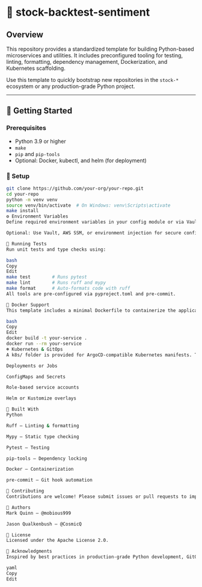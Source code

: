 # 🧱 stock-backtest-sentiment

## Overview

This repository provides a standardized template for building Python-based
microservices and utilities. It includes preconfigured tooling for testing,
linting, formatting, dependency management, Dockerization, and Kubernetes
scaffolding.

Use this template to quickly bootstrap new repositories in the `stock-*`
ecosystem or any production-grade Python project.

---

## 🚀 Getting Started

### Prerequisites

- Python 3.9 or higher
- `make`
- `pip` and `pip-tools`
- Optional: Docker, kubectl, and helm (for deployment)

### 🔧 Setup

```bash
git clone https://github.com/your-org/your-repo.git
cd your-repo
python -m venv venv
source venv/bin/activate  # On Windows: venv\Scripts\activate
make install
⚙️ Environment Variables
Define required environment variables in your config module or via Vault. This template does not rely on .env files by default.

Optional: Use Vault, AWS SSM, or environment injection for secure configuration.

🧪 Running Tests
Run unit tests and type checks using:

bash
Copy
Edit
make test        # Runs pytest
make lint        # Runs ruff and mypy
make format      # Auto-formats code with ruff
All tools are pre-configured via pyproject.toml and pre-commit.

🐳 Docker Support
This template includes a minimal Dockerfile to containerize the application:

bash
Copy
Edit
docker build -t your-service .
docker run --rm your-service
☸️ Kubernetes & GitOps
A k8s/ folder is provided for ArgoCD-compatible Kubernetes manifests. These can be customized for:

Deployments or Jobs

ConfigMaps and Secrets

Role-based service accounts

Helm or Kustomize overlays

🧰 Built With
Python

Ruff – Linting & formatting

Mypy – Static type checking

Pytest – Testing

pip-tools – Dependency locking

Docker – Containerization

pre-commit – Git hook automation

🤝 Contributing
Contributions are welcome! Please submit issues or pull requests to improve this template.

👤 Authors
Mark Quinn – @mobious999

Jason Qualkenbush – @CosmicQ

📄 License
Licensed under the Apache License 2.0.

🙏 Acknowledgments
Inspired by best practices in production-grade Python development, GitOps, and DevSecOps tooling. Special thanks to the open source community.

yaml
Copy
Edit
```
